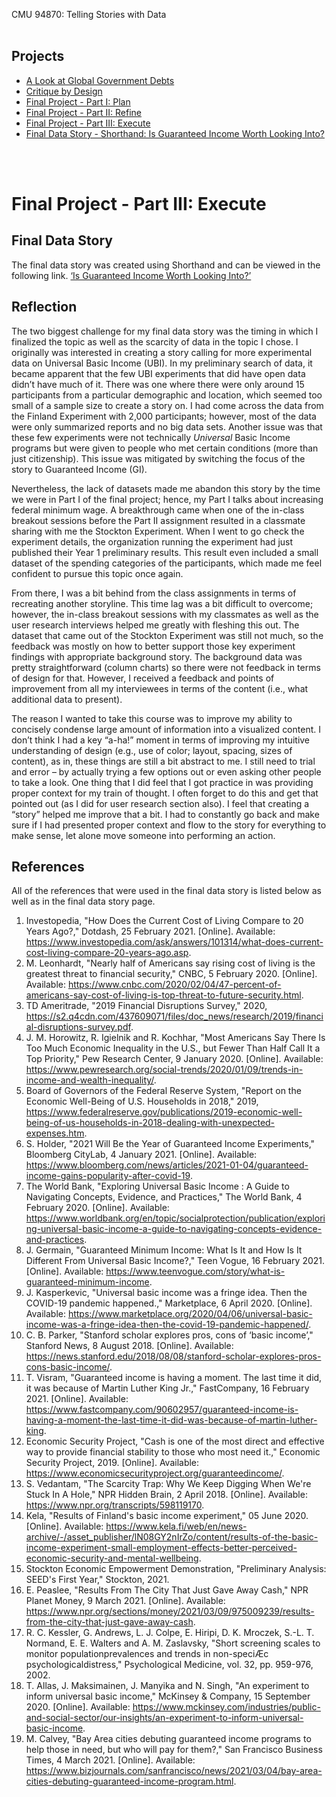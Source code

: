 CMU 94870: Telling Stories with Data
<br><br>
## Projects
* [A Look at Global Government Debts](https://konomi-n.github.io/Portfolio/a2)
* [Critique by Design](https://konomi-n.github.io/Portfolio/a3-a4)
* [Final Project - Part I: Plan](http://konomi-n.github.io/Portfolio/p1)
* [Final Project - Part II: Refine](http://konomi-n.github.io/Portfolio/p2)
* [Final Project - Part III: Execute](http://konomi-n.github.io/Portfolio/p3)
* [Final Data Story - Shorthand: Is Guaranteed Income Worth Looking Into?](https://carnegiemellon.shorthandstories.com/gi/index.html)

<br><br>
# Final Project - Part III: Execute

## Final Data Story
The final data story was created using Shorthand and can be viewed in the following link.
[‘Is Guaranteed Income Worth Looking Into?’](https://carnegiemellon.shorthandstories.com/gi/index.html)


## Reflection
The two biggest challenge for my final data story was the timing in which I finalized the topic as well as the scarcity of data in the topic I chose. I originally was interested in creating a story calling for more experimental data on Universal Basic Income (UBI). In my preliminary search of data, it became apparent that the few UBI experiments that did have open data didn’t have much of it. There was one where there were only around 15 participants from a particular demographic and location, which seemed too small of a sample size to create a story on. I had come across the data from the Finland Experiment with 2,000 participants; however, most of the data were only summarized reports and no big data sets. Another issue was that these few experiments were not technically _Universal_ Basic Income programs but were given to people who met certain conditions (more than just citizenship). This issue was mitigated by switching the focus of the story to Guaranteed Income (GI). 

Nevertheless, the lack of datasets made me abandon this story by the time we were in Part I of the final project; hence, my Part I talks about increasing federal minimum wage. A breakthrough came when one of the in-class breakout sessions before the Part II assignment resulted in a classmate sharing with me the Stockton Experiment. When I went to go check the experiment details, the organization running the experiment had just published their Year 1 preliminary results. This result even included a small dataset of the spending categories of the participants, which made me feel confident to pursue this topic once again. 

From there, I was a bit behind from the class assignments in terms of recreating another storyline. This time lag was a bit difficult to overcome; however, the in-class breakout sessions with my classmates as well as the user research interviews helped me greatly with fleshing this out. The dataset that came out of the Stockton Experiment was still not much, so the feedback was mostly on how to better support those key experiment findings with appropriate background story. The background data was pretty straightforward (column charts) so there were not feedback in terms of design for that. However, I received a feedback and points of improvement from all my interviewees in terms of the content (i.e., what additional data to present). 

The reason I wanted to take this course was to improve my ability to concisely condense large amount of information into a visualized content. I don’t think I had a key “a-ha!” moment in terms of improving my intuitive understanding of design (e.g., use of color; layout, spacing, sizes of content), as in, these things are still a bit abstract to me. I still need to trial and error – by actually trying a few options out or even asking other people to take a look. One thing that I did feel that I got practice in was providing proper context for my train of thought. I often forget to do this and get that pointed out (as I did for user research section also). I feel that creating a “story” helped me improve that a bit. I had to constantly go back and make sure if I had presented proper context and flow to the story for everything to make sense, let alone move someone into performing an action.  

## References
All of the references that were used in the final data story is listed below as well as in the final data story page. 
1.	Investopedia, "How Does the Current Cost of Living Compare to 20 Years Ago?," Dotdash, 25 February 2021. [Online]. Available: https://www.investopedia.com/ask/answers/101314/what-does-current-cost-living-compare-20-years-ago.asp.
2.	M. Leonhardt, "Nearly half of Americans say rising cost of living is the greatest threat to financial security," CNBC, 5 February 2020. [Online]. Available: https://www.cnbc.com/2020/02/04/47-percent-of-americans-say-cost-of-living-is-top-threat-to-future-security.html.
3.	TD Ameritrade, "2019 Financial Disruptions Survey," 2020, https://s2.q4cdn.com/437609071/files/doc_news/research/2019/financial-disruptions-survey.pdf.
4.	J. M. Horowitz, R. Igielnik and R. Kochhar, "Most Americans Say There Is Too Much Economic Inequality in the U.S., but Fewer Than Half Call It a Top Priority," Pew Research Center, 9 January 2020. [Online]. Available: https://www.pewresearch.org/social-trends/2020/01/09/trends-in-income-and-wealth-inequality/.
5.	Board of Governors of the Federal Reserve System, "Report on the Economic Well-Being of U.S. Households in 2018," 2019, https://www.federalreserve.gov/publications/2019-economic-well-being-of-us-households-in-2018-dealing-with-unexpected-expenses.htm.
6.	S. Holder, "2021 Will Be the Year of Guaranteed Income Experiments," Bloomberg CityLab, 4 January 2021. [Online]. Available: https://www.bloomberg.com/news/articles/2021-01-04/guaranteed-income-gains-popularity-after-covid-19.
7.	The World Bank, "Exploring Universal Basic Income : A Guide to Navigating Concepts, Evidence, and Practices," The World Bank, 4 February 2020. [Online]. Available: https://www.worldbank.org/en/topic/socialprotection/publication/exploring-universal-basic-income-a-guide-to-navigating-concepts-evidence-and-practices.
8.	J. Germain, "Guaranteed Minimum Income: What Is It and How Is It Different From Universal Basic Income?," Teen Vogue, 16 February 2021. [Online]. Available: https://www.teenvogue.com/story/what-is-guaranteed-minimum-income.
9.	J. Kasperkevic, "Universal basic income was a fringe idea. Then the COVID-19 pandemic happened.," Marketplace, 6 April 2020. [Online]. Available: https://www.marketplace.org/2020/04/06/universal-basic-income-was-a-fringe-idea-then-the-covid-19-pandemic-happened/.
10.	C. B. Parker, "Stanford scholar explores pros, cons of ‘basic income’," Stanford News, 8 August 2018. [Online]. Available: https://news.stanford.edu/2018/08/08/stanford-scholar-explores-pros-cons-basic-income/.
11.	T. Visram, "Guaranteed income is having a moment. The last time it did, it was because of Martin Luther King Jr.," FastCompany, 16 February 2021. [Online]. Available: https://www.fastcompany.com/90602957/guaranteed-income-is-having-a-moment-the-last-time-it-did-was-because-of-martin-luther-king.
12.	Economic Security Project, "Cash is one of the most direct and effective way to provide financial stability to those who most need it.," Economic Security Project, 2019. [Online]. Available: https://www.economicsecurityproject.org/guaranteedincome/.
13.	S. Vedantam, "The Scarcity Trap: Why We Keep Digging When We're Stuck In A Hole," NPR Hidden Brain, 2 April 2018. [Online]. Available: https://www.npr.org/transcripts/598119170.
14.	Kela, "Results of Finland's basic income experiment," 05 June 2020. [Online]. Available: https://www.kela.fi/web/en/news-archive/-/asset_publisher/lN08GY2nIrZo/content/results-of-the-basic-income-experiment-small-employment-effects-better-perceived-economic-security-and-mental-wellbeing.
15.	Stockton Economic Empowerment Demonstration, "Preliminary Analysis: SEED's First Year," Stockton, 2021.
16.	E. Peaslee, "Results From The City That Just Gave Away Cash," NPR Planet Money, 9 March 2021. [Online]. Available: https://www.npr.org/sections/money/2021/03/09/975009239/results-from-the-city-that-just-gave-away-cash.
17.	R. C. Kessler, G. Andrews, L. J. Colpe, E. Hiripi, D. K. Mroczek, S.-L. T. Normand, E. E. Walters and A. M. Zaslavsky, "Short screening scales to monitor populationprevalences and trends in non-speciÆc psychologicaldistress," Psychological Medicine, vol. 32, pp. 959-976, 2002. 
18.	T. Allas, J. Maksimainen, J. Manyika and N. Singh, "An experiment to inform universal basic income," McKinsey & Company, 15 September 2020. [Online]. Available: https://www.mckinsey.com/industries/public-and-social-sector/our-insights/an-experiment-to-inform-universal-basic-income.
19.	M. Calvey, "Bay Area cities debuting guaranteed income programs to help those in need, but who will pay for them?," San Francisco Business Times, 4 March 2021. [Online]. Available: https://www.bizjournals.com/sanfrancisco/news/2021/03/04/bay-area-cities-debuting-guaranteed-income-program.html.
